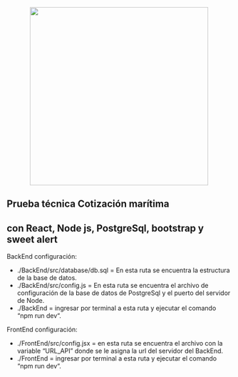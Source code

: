 <p align="center"><a href="#" target="_blank"><img src="https://kargoru.com/assets/img/icon-5.svg" width="400" alt=""></a></p>



## Prueba técnica Cotización marítima 
## con React, Node js, PostgreSql, bootstrap y sweet alert

BackEnd configuración:  

- ./BackEnd/src/database/db.sql = En esta ruta se encuentra la estructura de la base de datos.
- ./BackEnd/src/config.js = En esta ruta se encuentra el archivo de configuración de la base de datos de PostgreSql y el puerto del servidor de Node.
- ./BackEnd = ingresar por terminal a esta ruta y ejecutar el comando “npm run dev“.

FrontEnd configuración:

- ./FrontEnd/src/config.jsx = en esta ruta se encuentra el archivo con la variable “URL_API” donde se le asigna la url del servidor del BackEnd.
- ./FrontEnd = ingresar por terminal a esta ruta y ejecutar el comando “npm run dev“.

